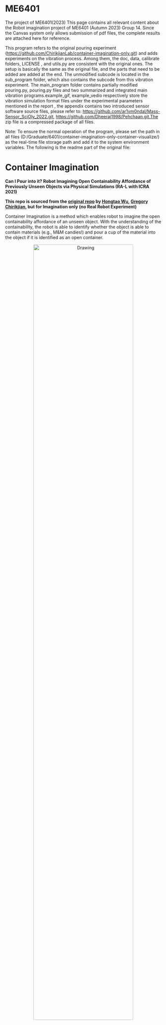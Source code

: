 # ME6401
The project of ME6401(2023)
This page contains all relevant content about the Robot imagination project of ME6401 (Autumn 2023) Group 14. Since the Canvas system only allows submission of pdf files, the complete results are attached here for reference.


This program refers to the original pouring experiment (https://github.com/ChirikjianLab/container-imagination-only.git) and adds experiments on the vibration process. Among them, the doc, data, calibrate folders,  LICENSE , and utils.py are consistent with the original ones. The setup is basically the same as the original file, and the parts that need to be added are added at the end. The unmodified subcode is located in the sub_program folder, which also contains the subcode from this vibration experiment. The main_program folder contains partially modified pouring.py, pouring.py files and two summarized and integrated main vibration programs.example_gif, example_vedio respectively store the vibration simulation format files under the experimental parameters mentioned in the report , the appendix contains two introduced sensor software source files, please refer to: https://github.com/ar1vm0ndal/Mass-Sensor_SciOly_2022.git, https://github.com/Dheeraj1998/Pehchaan.git.The zip file is a compressed package of all files.

Note: To ensure the normal operation of the program, please set the path in all files (D:/Graduate/6401/container-imagination-only-container-visualize/) as the real-time file storage path and add it to the system environment variables.
The following is the readme part of the original file:










# Container Imagination
__Can I Pour into it? Robot Imagining Open Containability Affordance of Previously Unseen Objects via Physical Simulations (RA-L with ICRA 2021)__

__This repo is sourced from the [original repo](https://github.com/hongtaowu67/container_imagine) by [Hongtao Wu](https://hongtaowu67.github.io/), [Gregory Chirikjian](https://me.jhu.edu/faculty/gregory-s-chirikjian/), but for Imagination only (no Real Robot Experiment)__

Container Imagination is a method which enables robot to imagine the open containability affordance of an unseen object. With the understanding of the containability, the robot is able to identify whether the object is able to contain materials (e.g., M&M candies!) and pour a cup of the material into the object if it is identified as an open container.

<p align="center">
<img src="doc/teaser.gif" width=80% alt="Drawing">
</p>

* [Introductory video](https://youtu.be/n6dGRaLTv88)
* [Paper on IEEE Xplore](https://ieeexplore.ieee.org/document/9269438)
* [Paper on arxiv](https://arxiv.org/abs/2008.02321)
* [Project Page & Video Results](https://chirikjianlab.github.io/realcontainerimagination/)
* [Data](https://www.dropbox.com/s/fpnxhigttq06w1w/contain_imagine_data_RAL2021.zip?dl=0)

If you have any questions or find any bugs, please let me know: <hwu67@jhu.edu>

The following image summarize our method. Click the image to watch the video:

[![introductory video](doc/thumbnail0.png)](https://youtu.be/n6dGRaLTv88)

__(This repo only contains the code for step 2 & 3 - Open Containability Imagination and Pouring Imagination)__

# Abstract
Open containers, i.e., containers without covers, are an important and ubiquitous class of objects in human life. We propose a novel method for robots to "imagine" the open containability affordance of a previously unseen object via physical simulations. We implement our imagination method on a UR5 manipulator. The robot autonomously scans the object with an RGB-D camera. The scanned 3D model is used for open containability imagination which quantifies the open containability affordance by physically simulating dropping particles onto the object and counting how many particles are retained in it. This quantification is used for open-container vs. non-open-container binary classification. If the object is classified as an open container, the robot further imagines pouring into the object, again using physical simulations, to obtain the pouring position and orientation for real robot autonomous pouring. We evaluate our method on open container classification and autonomous pouring of granular material on a dataset containing 130 previously unseen objects with 57 object categories. Although our proposed method uses only 11 objects for simulation calibration (training), its open container classification aligns well with human judgements. In addition, our method endows the robot with the capability to autonomously pour into the 55 containers in the dataset with a very high success rate.

# Citation
If you find this code and/or the data useful in your work, please consider citing
```
@article{wu2020can,
  title={Can I Pour Into It? Robot Imagining Open Containability Affordance of Previously Unseen Objects via Physical Simulations},
  author={Wu, Hongtao and Chirikjian, Gregory S},
  journal={IEEE Robotics and Automation Letters},
  volume={6},
  number={1},
  pages={271--278},
  year={2020},
  publisher={IEEE}
}
```

# Dependencies
The project has been tested on Ubuntu 16.04 with python 2.7. We are working on transfering the code to python 3 on later version of Ubuntu release.

To install the dependencies, please refer to [here](Setup.md).

# Usage

## Imagination
<p align="center">
<img src="doc/imagine_object.png" height=180px alt="Ash Tray">
<img src="doc/contain_imagine.gif" height=180px alt="Containability Imagination">
<img src="doc/pouring_imagine.gif" height=180px alt="Pouring Imagination">
</p>

The imagination contains two part: open containability imagination and pouring imagination. The main script for imagination is [main_imagination.py](main_imagination.py).
```
python main_imagination.py <root_dir> <data_root_dir> <data_name> <mesh_name> [-p] [-v] [-m] 
```
- root_dir: root directory of the code
- data_root_dir: root directory of the data
- data_name: name of the data in data_root_dir. Note that a data represent a capture of a scene. There may be more than one object in the scene.
- mesh_name: name of the mesh / object for imagination
- [-p]: if set as True, pouring imagination will be activated
- [-v]: if set as True, visualization of the imagination will be activated
- [-m]: if a directory is given, the video of the imagination will be saved thereof. Note that this needs to used with the [-v] option. The video name of the containabiliy imagination is object_name_contain.mp4 the video name of the pouring imagination is object_name_pour.mp4

An example argument is given as follows:
```
python main_imagination.py <root_dir> <root_dir>/data Amazon_Accessory_Tray_pour_pca Amazon_Accessory_Tray_pour_pca_mesh_0 -p True -v True -m <root_dir>/data/Amazon_Accessory_Tray_pour_pca
```
The directory of the data should be structured as follows:
```bash
├── data_root_dir
│   ├── data_name_0
│   │   ├── object_name_0.obj
│   │   ├── object_name_0_vhacd.obj
│   │   ├── object_name_0.urdf
...
```
### V-HACD convex decomposition
------
V-HACD is used to decompose the mesh reconstructed from TSDF fusion for physical simulation in Pybullet.
Please follow the [Setup instruction](Setup.md) to install V-HACD.

## Containability Imagination Benchmark
First, download the [dataset](https://www.dropbox.com/s/fpnxhigttq06w1w/contain_imagine_data_RAL2021.zip?dl=0).
To run the containability imagination benchmark, first generate the imagiantion result
  ```
  python containability_imagination_benchmark.py <root_dir> <data_root_dir> <result_dir>
  ```
  - root_dir: root directory of the code
  - data_root_dir: root directory of the data
  - result_dir: directory to save the result
The imagination result (txt) for each object will be saved in the <result directory>. The format of the result is:
  ```
  container <sphere_in_percentage> 0 1 2 3
  ```
The "0 1 2 3" does not have any meaning in specific.
Then, run the benchmark code to get the classification accuracy and AUC
  ```
  python benchmark_map.py <result_dir> <gt_dir>
  ```
  - result_dir: directory to save the result
  - gt_dir: directory of the ground truth

We use the <sphere_in_percentage> from the containability imagination as the confidence to calculate the classificaiton accuracy and AUC.
If <sphere_in_percentage> > 0, we classify the object as an open container.
The ground truths are saved in a similar format:
  ```
  container/noncontainer 0 1 2 3
  ```
They are obtained from human annotation. 
The "0 1 2 3" does not have any meaning in specific.

## Related Work
These are the related papers on the robot imagination project our group is working on. Please take a look!

* Is That a Chair? Imagining Affordances Using Simulations of an Articulated Human Body [[arxiv](https://arxiv.org/abs/1909.07572)] [[project page](https://chirikjianlab.github.io/chairimagination/)]

For more information about our group, please visit our website at: [https://chirikjianlab.github.io/](https://chirikjianlab.github.io/)

# TODO
- [ ] python 3 version
